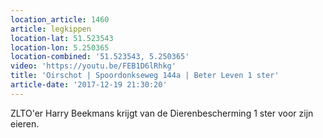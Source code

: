 ```yaml
---
location_article: 1460
article: legkippen
location-lat: 51.523543
location-lon: 5.250365
location-combined: '51.523543, 5.250365'
video: 'https://youtu.be/FEB1D6lRhkg'
title: 'Oirschot | Spoordonkseweg 144a | Beter Leven 1 ster'
article-date: '2017-12-19 21:30:20'
---
```


ZLTO'er Harry Beekmans krijgt van de Dierenbescherming 1 ster voor zijn eieren.